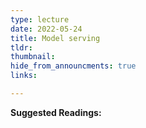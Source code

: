 ```yaml
---
type: lecture
date: 2022-05-24
title: Model serving
tldr: 
thumbnail: 
hide_from_announcments: true
links: 

---
```

**Suggested Readings:**
